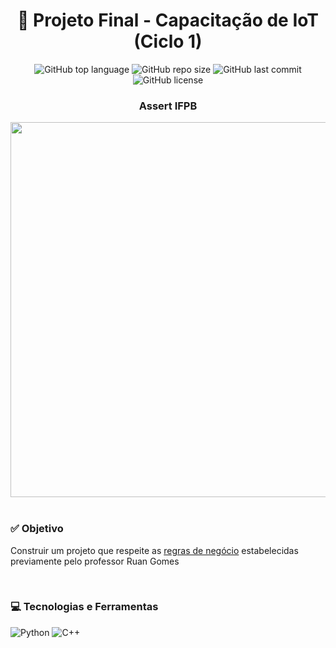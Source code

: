 <h1 align="center">📡 Projeto Final - Capacitação de IoT (Ciclo 1) </h1>
<p align="center">
  <img alt="GitHub top language" src="https://img.shields.io/github/languages/top/filipe-rds/Projeto_Capacitacao_IA_Ciclo_1?color=green">
  <img alt="GitHub repo size" src="https://img.shields.io/github/repo-size/filipe-rds/Projeto_Capacitacao_IA_Ciclo_1?color=green">
  <img alt="GitHub last commit" src="https://img.shields.io/github/last-commit/filipe-rds/Projeto_Capacitacao_IA_Ciclo_1?color=green">
  <img alt="GitHub license" src="https://img.shields.io/github/license/filipe-rds/Projeto_Capacitacao_IA_Ciclo_1?color=green"><img>
</p>
<div align="center">
  <h3 align="center"> Assert IFPB </h3>
  <img src="https://d1fdloi71mui9q.cloudfront.net/3tNJc9kYQVKTSNDhqS77_koclYt8UJf3834g9" height="600" width="600"><br>
</div>
<div style="display: inline_block" ><br>
    <h3>✅ Objetivo</h3>
    <p>Construir um projeto que respeite as <a href="https://github.com/filipe-rds/Projeto_Capacitacao_IoT_Ciclo_1/blob/main/Projeto_Final_Ciclo1_IoT.pdf">regras de negócio</a> estabelecidas previamente pelo professor Ruan Gomes</p>
</div>
<div style="display: inline_block" ><br>
    <h3>💻 Tecnologias e Ferramentas </h3>
    <img alt="Python" src="https://img.shields.io/badge/Python-000000?style=for-the-badge&logo=python&logoColor=white">
    <img alt="C++" src="https://img.shields.io/badge/C%2B%2B-000000?style=for-the-badge&logo=c%2B%2B&logoColor=white">
</div>

